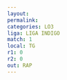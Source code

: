 ```yaml
---
layout: 
permalink: 
categories: LO3
liga: LIGA INDIGO
match: 1
local: TG
r1: 0
r2: 0
out: RAP
---
```

